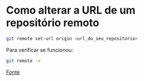 # Como alterar a URL de um repositório remoto

```bash
git remote set-url origin <url_do_seu_repositorio>
```

Para verificar se funcionou:
```bash
git remote -v
```

[Fonte](http://blog.kolaborativa.com/2012/01/git-como-alterar-a-url-de-um-repo-remoto/)